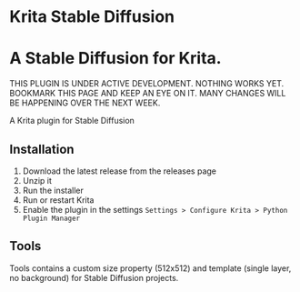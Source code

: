 # Krita Stable Diffusion

A Stable Diffusion for Krita.
=======
THIS PLUGIN IS UNDER ACTIVE DEVELOPMENT. NOTHING WORKS YET. BOOKMARK THIS PAGE AND KEEP AN EYE ON IT. MANY CHANGES WILL BE HAPPENING OVER THE NEXT WEEK.

A Krita plugin for Stable Diffusion

## Installation

1. Download the latest release from the releases page
2. Unzip it
3. Run the installer
4. Run or restart Krita
5. Enable the plugin in the settings `Settings > Configure Krita > Python Plugin Manager`

## Tools

Tools contains a custom size property (512x512) and template (single layer, no background) 
for Stable Diffusion projects.
